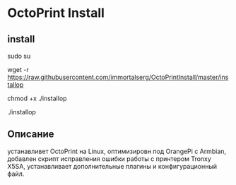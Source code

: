 # OctoPrint Install

## install

sudo su

wget -r https://raw.githubusercontent.com/immortalserg/OctoPrintInstall/master/installop

chmod +x ./installop

./installop

## Описание

устанавливет OctoPrint на Linux, оптимизировн под OrangePi c Armbian, добавлен скрипт исправления ошибки работы с принтером Tronxy X5SA, устанавливает дополнительные плагины и конфигурационный файл.

